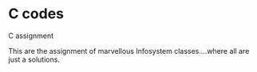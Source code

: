 # C codes
 C assignment

This are the assignment of marvellous Infosystem classes....where all are just a solutions.
